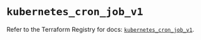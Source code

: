 # `kubernetes_cron_job_v1`

Refer to the Terraform Registry for docs: [`kubernetes_cron_job_v1`](https://registry.terraform.io/providers/hashicorp/kubernetes/2.34.0/docs/resources/cron_job_v1).
